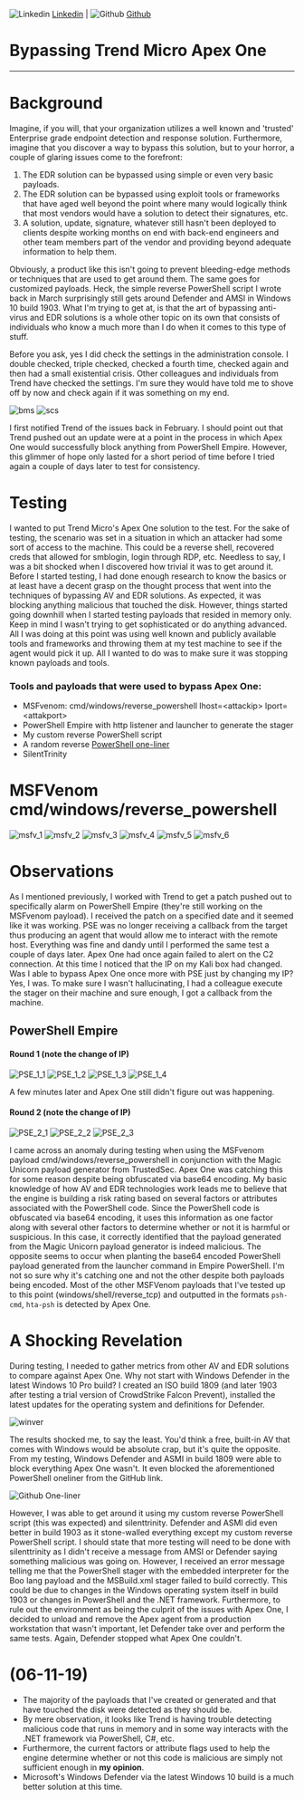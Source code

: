 ![Linkedin](Post%20Images/linkedin.png) [Linkedin](https://www.linkedin.com/in/ryangore/) | ![Github](Post%20Images/github.png) [Github](https://github.com/0v3rride)

# Bypassing Trend Micro Apex One
___________________________________

# Background
Imagine, if you will, that your organization utilizes a well known and 'trusted' Enterprise grade endpoint detection and response solution. Furthermore, imagine that you discover a way to bypass this solution, but to your horror, a couple of glaring issues come to the forefront: 
1. The EDR solution can be bypassed using simple or even very basic payloads. 
2. The EDR solution can be bypassed using exploit tools or frameworks that have aged well beyond the point where many would logically think that most vendors would have a solution to detect their signatures, etc.
3. A solution, update, signature, whatever still hasn't been deployed to clients despite working months on end with back-end engineers and other team members part of the vendor and providing beyond adequate information to help them.

Obviously, a product like this isn't going to prevent bleeding-edge methods or techniques that are used to get around them. The same goes for customized payloads. Heck, the simple reverse PowerShell script I wrote back in March surprisingly still gets around Defender and AMSI in Windows 10 build 1903. What I'm trying to get at, is that the art of bypassing anti-virus and EDR solutions is a whole other topic on its own that consists of individuals who know a much more than I do when it comes to this type of stuff. 

Before you ask, yes I did check the settings in the administration console. I double checked, triple checked, checked a fourth time, checked again and then had a small existential crisis. Other colleagues and individuals from Trend have checked the settings. I'm sure they would have told me to shove off by now and check again if it was something on my end. 

![bms](Post%20Images/BMS.PNG)
![scs](Post%20Images/SCS.PNG)

I first notified Trend of the issues back in February. I should point out that Trend pushed out an update were at a point in the process in which Apex One would successfully block anything from PowerShell Empire. However, this glimmer of hope only lasted for a short period of time before I tried again a couple of days later to test for consistency.

# Testing
I wanted to put Trend Micro's Apex One solution to the test. For the sake of testing, the scenario was set in a situation in which an attacker had some sort of access to the machine. This could be a reverse shell, recovered creds that allowed for smblogin, login through RDP, etc. Needless to say, I was a bit shocked when I discovered how trivial it was to get around it. Before I started testing, I had done enough research to know the basics or at least have a decent grasp on the thought process that went into the techniques of bypassing AV and EDR solutions. As expected, it was blocking anything malicious that touched the disk. However, things started going downhill when I started testing payloads that resided in memory only. Keep in mind I wasn't trying to get sophisticated or do anything advanced. All I was doing at this point was using well known and publicly available tools and frameworks and throwing them at my test machine to see if the agent would pick it up. All I wanted to do was to make sure it was stopping known payloads and tools.

### Tools and payloads that were used to bypass Apex One:
* MSFvenom: cmd/windows/reverse_powershell lhost=\<attackip\> lport=\<attakport\>
* PowerShell Empire with http listener and launcher to generate the stager
* My custom reverse PowerShell script
* A random reverse [PowerShell one-liner](https://gist.github.com/egre55/c058744a4240af6515eb32b2d33fbed3)
* SilentTrinity


# MSFVenom cmd/windows/reverse_powershell
![msfv_1](Post%20Images/kaliVM.PNG)
![msfv_2](Post%20Images/Win10Prod_LI.jpg)
![msfv_3](Post%20Images/msfvenom_payload.PNG)
![msfv_4](Post%20Images/Win10Prod_rpsh_exec.PNG)
![msfv_5](Post%20Images/msfv_bypass_LI.jpg)
![msfv_6](Post%20Images/msfv_bypass2_LI.jpg)

# Observations
As I mentioned previously, I worked with Trend to get a patch pushed out to specifically alarm on PowerShell Empire (they're still working on the MSFvenom payload). I received the patch on a specified date and it seemed like it was working. PSE was no longer receiving a callback from the target thus producing an agent that would allow me to interact with the remote host. Everything was fine and dandy until I performed the same test a couple of days later. Apex One had once again failed to alert on the C2 connection. At this time I noticed that the IP on my Kali box had changed. Was I able to bypass Apex One once more with PSE just by changing my IP? Yes, I was. To make sure I wasn't hallucinating, I had a colleague execute the stager on their machine and sure enough, I got a callback from the machine.

## PowerShell Empire

#### Round 1 (note the change of IP)
![PSE_1_1](Post%20Images/kalivm.PNG)
![PSE_1_2](Post%20Images/win10prod2_LI.jpg)
![PSE_1_3](Post%20Images/listener_stager.PNG)
![PSE_1_4](Post%20Images/pse_bypass_LI.jpg)

A few minutes later and Apex One still didn't figure out was happening.

#### Round 2 (note the change of IP)
![PSE_2_1](Post%20Images/listener_stager2.PNG)
![PSE_2_2](Post%20Images/pse_bypass2.PNG)
![PSE_2_3](Post%20Images/pse_bypass2_cmds_LI.jpg)

I came across an anomaly during testing when using the MSFvenom payload cmd/windows/reverse_powershell in conjunction with the Magic Unicorn payload generator from TrustedSec. Apex One was catching this for some reason despite being obfuscated via base64 encoding. My basic knowledge of how AV and EDR technologies work leads me to believe that the engine is building a risk rating based on several factors or attributes associated with the PowerShell code. Since the PowerShell code is obfuscated via base64 encoding, it uses this information as one factor along with several other factors to determine whether or not it is harmful or suspicious. In this case, it correctly identified that the payload generated from the Magic Unicorn payload generator is indeed malicious. The opposite seems to occur when planting the base64 encoded PowerShell payload generated from the launcher command in Empire PowerShell. I'm not so sure why it's catching one and not the other despite both payloads being encoded. Most of the other MSFVenom payloads that I've tested up to this point (windows/shell/reverse_tcp) and outputted in the formats `psh-cmd`, `hta-psh` is detected by Apex One.

# A Shocking Revelation
During testing, I needed to gather metrics from other AV and EDR solutions to compare against Apex One. Why not start with Windows Defender in the latest Windows 10 Pro build? I created an ISO build 1809 (and later 1903 after testing a trial version of CrowdStrike Falcon Prevent), installed the latest updates for the operating system and definitions for Defender. 

![winver](Post%20Images/winver.PNG)

The results shocked me, to say the least. You'd think a free, built-in AV that comes with Windows would be absolute crap, but it's quite the opposite. From my testing, Windows Defender and ASMI in build 1809 were able to block everything Apex One wasn't. It even blocked the aforementioned PowerShell oneliner from the GitHub link. 

![Github One-liner](Post%20Images/amsi_github_oneliner.PNG)

However, I was able to get around it using my custom reverse PowerShell script (this was expected) and silenttrinity. Defender and ASMI did even better in build 1903 as it stone-walled everything except my custom reverse PowerShell script. I should state that more testing will need to be done with silenttrinity as I didn't receive a message from AMSI or Defender saying something malicious was going on. However, I received an error message telling me that the PowerShell stager with the embedded interpreter for the Boo lang payload and the MSBuild.xml stager failed to build correctly. This could be due to changes in the Windows operating system itself in build 1903 or changes in PowerShell and the .NET framework. Furthermore, to rule out the environment as being the culprit of the issues with Apex One, I decided to unload and remove the Apex agent from a production workstation that wasn't important, let Defender take over and perform the same tests. Again, Defender stopped what Apex One couldn't.

# (06-11-19)
* The majority of the payloads that I've created or generated and that have touched the disk were detected as they should be.
* By mere observation, it looks like Trend is having trouble detecting malicious code that runs in memory and in some way interacts with the .NET framework via PowerShell, C#, etc.
* Furthermore, the current factors or attribute flags used to help the engine determine whether or not this code is malicious are simply not sufficient enough in **my opinion**.
* Microsoft's Windows Defender via the latest Windows 10 build is a much better solution at this time.
